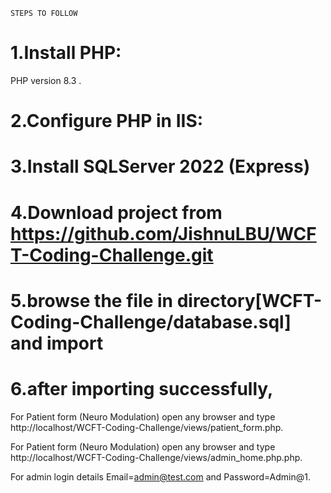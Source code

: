 `STEPS TO FOLLOW`

# 1.Install PHP: 

PHP version 8.3 .

# 2.Configure PHP in IIS:

# 3.Install SQLServer 2022 (Express)

# 4.Download project from https://github.com/JishnuLBU/WCFT-Coding-Challenge.git

# 5.browse the file in directory[WCFT-Coding-Challenge/database.sql] and import

# 6.after importing successfully,
For Patient form (Neuro Modulation) open any browser and type http://localhost/WCFT-Coding-Challenge/views/patient_form.php.

For Patient form (Neuro Modulation) open any browser and type http://localhost/WCFT-Coding-Challenge/views/admin_home.php.php.

For admin login details Email=admin@test.com and Password=Admin@1.